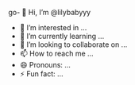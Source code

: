 go- 👋 Hi, I’m @lilybabyyy
- 👀 I’m interested in ...
- 🌱 I’m currently learning ...
- 💞️ I’m looking to collaborate on ...
- 📫 How to reach me ...
- 😄 Pronouns: ...
- ⚡ Fun fact: ...

<!---
lilybabyyy/lilybabyyy is a ✨ special ✨ repository because its `README.md` (this file) appears on your GitHub profile.
You can click the Preview link to take a look at your changes.
--->
